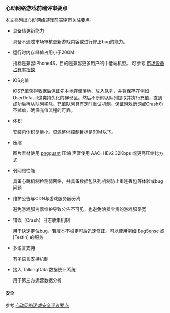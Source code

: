 ### 心动网络游戏前端评审要点

本文档列出心动网络游戏前端评审关注要点。

* 具备热更新能力

	具备不通过市场审核更新游戏内容或进行修正bug的能力。

* 运行时内存峰值占用小于200M

	指标是兼容iPhone4S，目的是兼容更多用户的中低端机型。
	可参考 [市场设备占有率指数](http://www.umindex.com/devices/ios_models)

* iOS充值

	iOS充值获得收据后保证先本地存储落地、放入队列，并将保存在例如UserDefault这类持久化的存储区。然后不断的从队列提取并执行充值，直到成功后再从队列移除。充值队列具有定时重试机制。保证游戏断网或Crash均不掉单，确保充值流程的可靠。

* 体积

	安装包体积尽量小。资源整体控制目标是90M以下。

* 压缩

	图片素材使用 [pngquant](https://pngquant.org/) 压缩
	声音使用 AAC-HEv2 32Kbps 或更高压缩比方式

* 弱网络性能

	具备心跳机制检测弱网络，并具备数据包队列机制防止重连丢包等体验或bug问题

* 维护公告与CDN与游戏服务器分离

	避免游戏服务器维护导致公告不可见，也避免浪费宝贵的游戏服带宽

* 错误（Crash）日志收集机制

	用于快速定位bug，若版本不稳定可后迅速修正。可以使用例如 [BugSense](http://bugsense.com/) 或 [TestIn] 的服务

* 多语言支持

	有多语言支持机制

* 接入 TalkingData 数据统计系统

	用于第三方运营数据分析
	

#### 安全
参考 [心动网络游戏安全评议要点](security.md)
